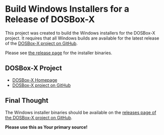 # Build Windows Installers for a Release of DOSBox-X

This project was created to build the Windows installers for the DOSBox-X
project. It requires that all Windows builds are available for the latest
release of the 
[DOSBox-X project on GitHub](https://github.com/joncampbell123/dosbox-x).

Please see
[the release page](https://github.com/JoeBroesele/dosbox-x-installers/releases)
for the installer binaries.



## DOSBox-X Project

* [DOSBox-X Homepage](https://dosbox-x.com/)
* [DOSBox-X project on GitHub](https://github.com/joncampbell123/dosbox-x)



## Final Thought

The Windows installer binaries should be available on the
[releases page of the DOSBox-X project on GitHub](https://github.com/joncampbell123/dosbox-x/releases).

**Please use this as Your primary source!**

